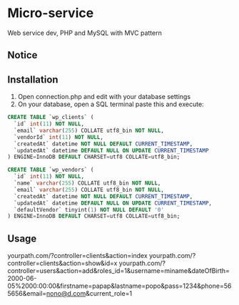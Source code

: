 # Micro-service
Web service dev, PHP and MySQL with MVC pattern

## Notice

## Installation
1. Open connection.php and edit with your database settings
2. On your database, open a SQL terminal paste this and execute:

```sql
CREATE TABLE `wp_clients` (
  `id` int(11) NOT NULL,
  `email` varchar(255) COLLATE utf8_bin NOT NULL,
  `vendorId` int(11) NOT NULL,
  `createdAt` datetime NOT NULL DEFAULT CURRENT_TIMESTAMP,
  `updatedAt` datetime DEFAULT NULL ON UPDATE CURRENT_TIMESTAMP
) ENGINE=InnoDB DEFAULT CHARSET=utf8 COLLATE=utf8_bin;

CREATE TABLE `wp_vendors` (
  `id` int(11) NOT NULL,
  `name` varchar(255) COLLATE utf8_bin NOT NULL,
  `email` varchar(255) COLLATE utf8_bin NOT NULL,
  `createdAt` datetime NOT NULL DEFAULT CURRENT_TIMESTAMP,
  `updatedAt` datetime DEFAULT NULL ON UPDATE CURRENT_TIMESTAMP,
  `defaultVendor` tinyint(1) NOT NULL DEFAULT '0'
) ENGINE=InnoDB DEFAULT CHARSET=utf8 COLLATE=utf8_bin;


```


## Usage
yourpath.com/?controller=clients&action=index 
yourpath.com/?controller=clients&action=show&id=x
yourpath.com/?controller=users&action=add&roles_id=1&username=miname&dateOfBirth=2000-06-05%2000:00:00&firstname=papap&lastname=popo&pass=1234&phone=565656&email=nono@d.com&current_role=1

